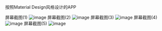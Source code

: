 按照Material Design风格设计的APP

屏幕截图(1)
![image](https://github.com/hanilala/simi/blob/master/screenshots/Screenshot_2015-11-15-11-02-59.png?raw=true)
屏幕截图(2)
![image](https://github.com/hanilala/simi/blob/master/screenshots/Screenshot_2015-11-15-11-04-53.png?raw=true)
屏幕截图(3)
![image](https://github.com/hanilala/simi/blob/master/screenshots/Screenshot_2015-11-15-11-11-39.png?raw=true)
屏幕截图(4)
![image](https://github.com/hanilala/simi/blob/master/screenshots/Screenshot_2015-11-15-11-12-17.png?raw=true)
屏幕截图(5)
![image](https://github.com/hanilala/simi/blob/master/screenshots/Screenshot_2015-11-15-11-13-09.png?raw=true)
